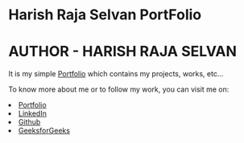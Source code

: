 # Harish Raja Selvan PortFolio

# AUTHOR - HARISH RAJA SELVAN

It is my simple <a href="https://harish-gits.github.io/">Portfolio</a> which contains my projects, works, etc...

To know more about me or to follow my work, you can visit me on:

<li><a href="https://harish-gits.github.io/">Portfolio</a> 
<li><a href="https://www.linkedin.com/in/harish-raja-selvan">LinkedIn</a> 
<li><a href="https://github.com/Harish-Gits">Github</a> 
<li><a href="https://www.geeksforgeeks.org/user/harish_rs_gfg">GeeksforGeeks</a> 


